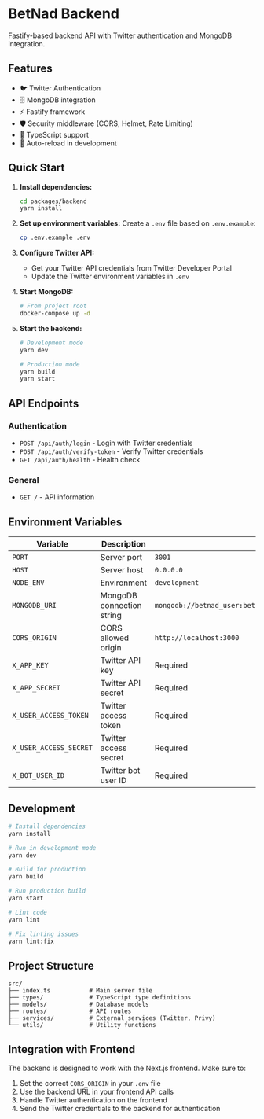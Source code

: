 # BetNad Backend

Fastify-based backend API with Twitter authentication and MongoDB integration.

## Features

- 🐦 Twitter Authentication
- 🗄️ MongoDB integration
- ⚡ Fastify framework
- 🛡️ Security middleware (CORS, Helmet, Rate Limiting)
- 📝 TypeScript support
- 🔄 Auto-reload in development

## Quick Start

1. **Install dependencies:**

   ```bash
   cd packages/backend
   yarn install
   ```

2. **Set up environment variables:**
   Create a `.env` file based on `.env.example`:

   ```bash
   cp .env.example .env
   ```

3. **Configure Twitter API:**

   - Get your Twitter API credentials from Twitter Developer Portal
   - Update the Twitter environment variables in `.env`

4. **Start MongoDB:**

   ```bash
   # From project root
   docker-compose up -d
   ```

5. **Start the backend:**

   ```bash
   # Development mode
   yarn dev

   # Production mode
   yarn build
   yarn start
   ```

## API Endpoints

### Authentication

- `POST /api/auth/login` - Login with Twitter credentials
- `POST /api/auth/verify-token` - Verify Twitter credentials
- `GET /api/auth/health` - Health check

### General

- `GET /` - API information

## Environment Variables

| Variable                | Description               | Default                                                        |
| ----------------------- | ------------------------- | -------------------------------------------------------------- |
| `PORT`                  | Server port               | `3001`                                                         |
| `HOST`                  | Server host               | `0.0.0.0`                                                      |
| `NODE_ENV`              | Environment               | `development`                                                  |
| `MONGODB_URI`           | MongoDB connection string | `mongodb://betnad_user:betnad_password@localhost:27017/betnad` |
| `CORS_ORIGIN`           | CORS allowed origin       | `http://localhost:3000`                                        |
| `X_APP_KEY`             | Twitter API key           | Required                                                       |
| `X_APP_SECRET`          | Twitter API secret        | Required                                                       |
| `X_USER_ACCESS_TOKEN`   | Twitter access token      | Required                                                       |
| `X_USER_ACCESS_SECRET`  | Twitter access secret     | Required                                                       |
| `X_BOT_USER_ID`         | Twitter bot user ID       | Required                                                       |

## Development

```bash
# Install dependencies
yarn install

# Run in development mode
yarn dev

# Build for production
yarn build

# Run production build
yarn start

# Lint code
yarn lint

# Fix linting issues
yarn lint:fix
```

## Project Structure

```
src/
├── index.ts           # Main server file
├── types/             # TypeScript type definitions
├── models/            # Database models
├── routes/            # API routes
├── services/          # External services (Twitter, Privy)
└── utils/             # Utility functions
```

## Integration with Frontend

The backend is designed to work with the Next.js frontend. Make sure to:

1. Set the correct `CORS_ORIGIN` in your `.env` file
2. Use the backend URL in your frontend API calls
3. Handle Twitter authentication on the frontend
4. Send the Twitter credentials to the backend for authentication
